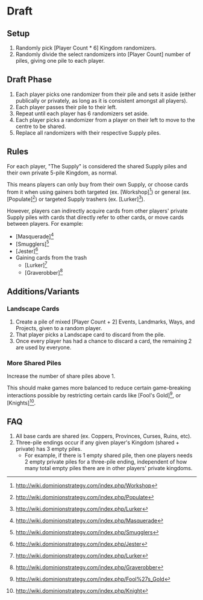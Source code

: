 # Draft

## Setup

1. Randomly pick [Player Count * 6] Kingdom randomizers.
2. Randomly divide the select randomizers into [Player Count] number of
piles, giving one pile to each player.

## Draft Phase

1. Each player picks one randomizer from their pile and sets it aside (either
publically or privately, as long as it is consistent amongst all players).
2. Each player passes their pile to their left.
3. Repeat until each player has 6 randomizers set aside.
4. Each player picks a randomizer from a player on their left to move to the
centre to be shared.
5. Replace all randomizers with their respective Supply piles.

## Rules

For each player, "The Supply" is considered the shared Supply piles and their
own private 5-pile Kingdom, as normal.

This means players can only buy from their own Supply, or choose cards from
it when using gainers both targeted (ex. [Workshop][^5]) or general
(ex. [Populate][^4]) or targeted Supply trashers (ex. [Lurker][^6]).

However, players can indirectly acquire cards from other players' private
Supply piles with cards that directly refer to other cards, or move cards
between players. For example:

- [Masquerade][^1]
- [Smugglers][^2]
- [Jester][^3]
- Gaining cards from the trash
  - [Lurker][^6]
  - [Graverobber][^7]

## Additions/Variants

### Landscape Cards

1. Create a pile of mixed [Player Count + 2] Events, Landmarks, Ways, and
Projects, given to a random player.
2. That player picks a Landscape card to discard from the pile.
3. Once every player has had a chance to discard a card, the remaining 2 are
used by everyone.

### More Shared Piles

Increase the number of share piles above 1.

This should make games more balanced to reduce certain game-breaking interactions
possible by restricting certain cards like [Fool's Gold][^8], or [Knights][^9].

## FAQ

1. All base cards are shared (ex. Coppers, Provinces, Curses, Ruins, etc).
2. Three-pile endings occur if any given player's Kingdom (shared + private)
has 3 empty piles.
    - For example, if there is 1 empty shared pile, then one players needs 2
    empty private piles for a three-pile ending, independent of how many
    total empty piles there are in other players' private kingdoms.

[^1]: http://wiki.dominionstrategy.com/index.php/Masquerade
[^2]: http://wiki.dominionstrategy.com/index.php/Smugglers
[^3]: http://wiki.dominionstrategy.com/index.php/Jester
[^4]: http://wiki.dominionstrategy.com/index.php/Populate
[^5]: http://wiki.dominionstrategy.com/index.php/Workshop
[^6]: http://wiki.dominionstrategy.com/index.php/Lurker
[^7]: http://wiki.dominionstrategy.com/index.php/Graverobber
[^8]: http://wiki.dominionstrategy.com/index.php/Fool%27s_Gold
[^9]: http://wiki.dominionstrategy.com/index.php/Knight